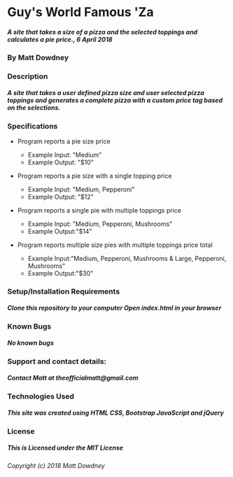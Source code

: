 # Guy's World Famous 'Za
#### _A site that takes a size of a pizza and the selected toppings and calculates a pie price., 6 April 2018_

### By Matt Dowdney

### Description
##### _A site that takes a user defined pizza size and user selected pizza toppings and generates a complete pizza with a custom price tag based on the selections._

### Specifications

* Program reports a pie size price
  * Example Input: "Medium"
  * Example Output: "$10"

* Program reports a pie size with a single topping price
  * Example Input: "Medium, Pepperoni"
  * Example Output: "$12"

* Program reports a single pie with multiple toppings price
  * Example Input: "Medium, Pepperoni, Mushrooms"
  * Example Output:"$14"

* Program reports multiple size pies with multiple toppings price total
  * Example Input:"Medium, Pepperoni, Mushrooms & Large, Pepperoni, Mushrooms"
  * Example Output:"$30"

### Setup/Installation Requirements
##### _Clone this repository to your computer Open index.html in your browser_

### Known Bugs
##### _No known bugs_

### Support and contact details:
##### _Contact Matt at theofficialmatt@gmail.com_

### Technologies Used
##### _This site was created using HTML CSS, Bootstrap JavaScript and jQuery_

### License
##### _This is Licensed under the MIT License_

_Copyright (c) 2018 Matt Dowdney_
